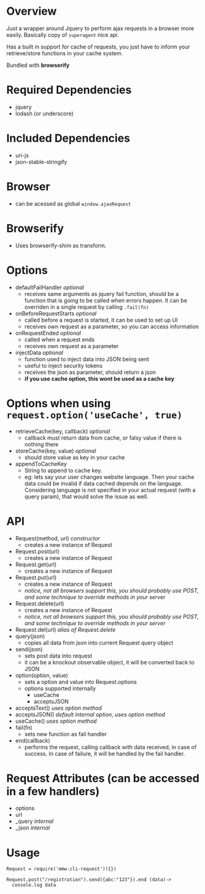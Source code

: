 # Overview
Just a wrapper around Jquery to perform ajax requests in a browser more easily. Basically copy of ``superagent`` nice api.

Has a built in support for cache of requests, you just have to inform your retrieve/store functions in your cache system.

Bundled with **browserify**

# Required Dependencies
- jquery
- lodash (or underscore)

# Included Dependencies
- uri-js
- json-stable-stringify

# Browser
- can be acessed as global ``window.ajaxRequest``

# Browserify
- Uses browserify-shim as transform.

# Options

- defaultFailHandler *optional*
  + receives same arguments as jquery fail function, should be a function that is going to be called when errors happen. It can be overriden in a single request by calling ``.fail(fn)``
- onBeforeRequestStarts *optional*
  + called before a request is started, it can be used to set up UI
  + receives own request as a parameter, so you can access information
- onRequestEnded *optional*
  + called when a request ends
  + receives own request as a parameter
- injectData *optional*
  + function used to inject data into JSON being sent
  + useful to inject security tokens
  + receives the json as parameter, should return a json
  + **if you use cache option, this wont be used as a cache key**

# Options when using ``request.option('useCache', true)``

- retrieveCache(key, callback) *optional*
  + callback must return data from cache, or falsy value if there is nothing there
- storeCache(key, value) *optional*
  + should store value as key in your cache
- appendToCacheKey
  + String to append to cache key.
  + eg: lets say your user changes website language. Then your cache data could be invalid if data cached depends on the language. Considering language is not specified in your actual request (with a query param), that would solve the issue as well.

# API

- Request(method, url) *constructor*
  + creates a new instance of Request
- Request.post(url)
  + creates a new instance of Request
- Request.get(url)
  + creates a new instance of Request
- Request.put(url)
  + creates a new instance of Request
  + *notice, not all browsers support this, you should probably use POST, and some technique to override methods in your server*
- Request.delete(url)
  + creates a new instance of Request
  + *notice, not all browsers support this, you should probably use POST, and some technique to override methods in your server*
- Request.del(url) *alias of Request.delete*
- query(json)
  + copies all data from json into current Request query object
- send(json)
  + sets post data into request
  + it can be a knockout observable object, it will be converted back to JSON
- option(option, value)
  + sets a option and value into Request.options
  + options supported internally
    * useCache
    * acceptsJSON
- acceptsText() *uses option method*
- acceptsJSON() *default internal option*, *uses option method*
- useCache() *uses option method*
- fail(fn)
  + sets new function as fail handler
- end(callback)
  + performs the request, calling callback with data received, in case of success. In case of failure, it will be handled by the fail handler.

# Request Attributes (can be accessed in a few handlers)
- options
- url
- _query *internal*
- _json *internal*

# Usage

```
Request = require('mmw-cli-request')({})

Request.post("/registration").send({abc:"123"}).end (data)->
  console.log data
```
